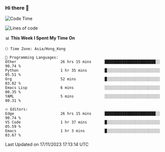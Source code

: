 ### Hi there 👋

<!--
**nicehiro/nicehiro** is a ✨ _special_ ✨ repository because its `README.md` (this file) appears on your GitHub profile.

Here are some ideas to get you started:

- 🔭 I’m currently working on ...
- 🌱 I’m currently learning ...
- 👯 I’m looking to collaborate on ...
- 🤔 I’m looking for help with ...
- 💬 Ask me about ...
- 📫 How to reach me: ...
- 😄 Pronouns: ...
- ⚡ Fun fact: ...
-->

<!--START_SECTION:waka-->
![Code Time](http://img.shields.io/badge/Code%20Time-68%20hrs%2046%20mins-blue)

![Lines of code](https://img.shields.io/badge/From%20Hello%20World%20I%27ve%20Written-2.6%20million%20lines%20of%20code-blue)

📊 **This Week I Spent My Time On** 

```text
🕑︎ Time Zone: Asia/Hong_Kong

💬 Programming Languages: 
Other                    26 hrs 15 mins      ███████████████████████░░   90.74 % 
Python                   1 hr 35 mins        █░░░░░░░░░░░░░░░░░░░░░░░░   05.51 % 
Org                      52 mins             █░░░░░░░░░░░░░░░░░░░░░░░░   03.02 % 
Emacs Lisp               6 mins              ░░░░░░░░░░░░░░░░░░░░░░░░░   00.35 % 
YAML                     5 mins              ░░░░░░░░░░░░░░░░░░░░░░░░░   00.31 % 

🔥 Editors: 
Edge                     26 hrs 15 mins      ███████████████████████░░   90.74 % 
VS Code                  1 hr 37 mins        █░░░░░░░░░░░░░░░░░░░░░░░░   05.59 % 
Emacs                    1 hr 3 mins         █░░░░░░░░░░░░░░░░░░░░░░░░   03.67 % 
```


 Last Updated on 17/11/2023 17:13:14 UTC
<!--END_SECTION:waka-->
